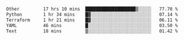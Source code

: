 <!--START_SECTION:waka-->

```txt
Other         17 hrs 10 mins  ███████████████████▒░░░░░   77.70 %
Python        1 hr 34 mins    █▓░░░░░░░░░░░░░░░░░░░░░░░   07.14 %
Terraform     1 hr 21 mins    █▓░░░░░░░░░░░░░░░░░░░░░░░   06.11 %
YAML          46 mins         █░░░░░░░░░░░░░░░░░░░░░░░░   03.50 %
Text          18 mins         ▒░░░░░░░░░░░░░░░░░░░░░░░░   01.42 %
```

<!--END_SECTION:waka--> 
 
